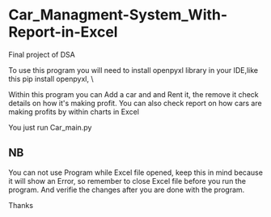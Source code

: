 # Car_Managment-System_With-Report-in-Excel
Final project of DSA

To use this program you will need to install openpyxl library in your IDE,like this pip install openpyxl, \

Within this program you can Add a car and and Rent it, the remove it check details on how it's making profit.
You can also check report on how cars are making profits by within charts in Excel

You just run Car_main.py

NB
--
You can not use Program while Excel file opened, keep this in mind because it will show an Error, so remember to close Excel file
before you run the program. And verifie the changes after you are done with the program.

Thanks
